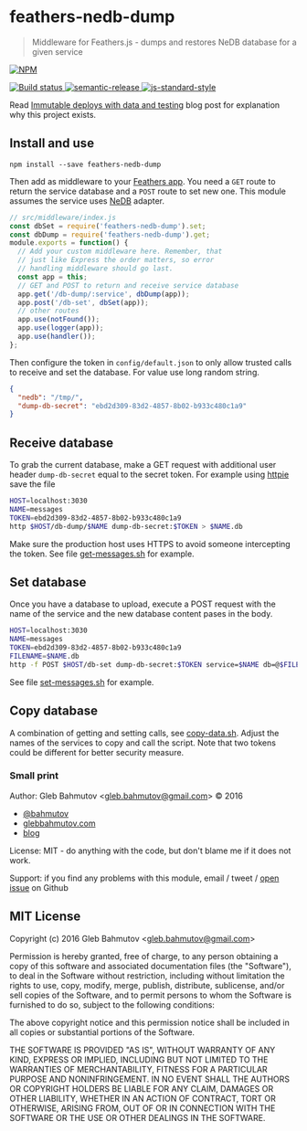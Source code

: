 # feathers-nedb-dump

> Middleware for Feathers.js - dumps and restores NeDB database for a given service

[![NPM][npm-icon] ][npm-url]

[![Build status][ci-image] ][ci-url]
[![semantic-release][semantic-image] ][semantic-url]
[![js-standard-style][standard-image]][standard-url]

Read [Immutable deploys with data and testing](https://glebbahmutov.com/blog/immutable-deploys-with-data-and-testing/) blog post for explanation why this
project exists.

## Install and use

```
npm install --save feathers-nedb-dump
```

Then add as middleware to your [Feathers app](http://feathersjs.com/).
You need a `GET` route to return the service database and a `POST`
route to set new one. This module assumes the service uses
[NeDB](https://github.com/feathersjs/feathers-nedb) adapter.

```js
// src/middleware/index.js
const dbSet = require('feathers-nedb-dump').set;
const dbDump = require('feathers-nedb-dump').get;
module.exports = function() {
  // Add your custom middleware here. Remember, that
  // just like Express the order matters, so error
  // handling middleware should go last.
  const app = this;
  // GET and POST to return and receive service database
  app.get('/db-dump/:service', dbDump(app));
  app.post('/db-set', dbSet(app));
  // other routes
  app.use(notFound());
  app.use(logger(app));
  app.use(handler());
};
```

Then configure the token in `config/default.json` to only allow trusted
calls to receive and set the database. For value use long random string.

```json
{
  "nedb": "/tmp/",
  "dump-db-secret": "ebd2d309-83d2-4857-8b02-b933c480c1a9"
}
```

## Receive database

To grab the current database, make a GET request with additional user
header `dump-db-secret` equal to the secret token. For example using
[httpie](https://github.com/jkbrzt/httpie) save the file

```sh
HOST=localhost:3030
NAME=messages
TOKEN=ebd2d309-83d2-4857-8b02-b933c480c1a9
http $HOST/db-dump/$NAME dump-db-secret:$TOKEN > $NAME.db
```

Make sure the production host uses HTTPS to avoid someone intercepting
the token. See file [get-messages.sh](get-messages.sh) for example.

## Set database

Once you have a database to upload, execute a POST request with
the name of the service and the new database content pases in the body.

```sh
HOST=localhost:3030
NAME=messages
TOKEN=ebd2d309-83d2-4857-8b02-b933c480c1a9
FILENAME=$NAME.db
http -f POST $HOST/db-set dump-db-secret:$TOKEN service=$NAME db=@$FILENAME
```

See file [set-messages.sh](set-messages.sh) for example.

## Copy database

A combination of getting and setting calls, see [copy-data.sh](copy-data.sh).
Adjust the names of the services to copy and call the script. Note that
two tokens could be different for better security measure.

### Small print

Author: Gleb Bahmutov &lt;gleb.bahmutov@gmail.com&gt; &copy; 2016


* [@bahmutov](https://twitter.com/bahmutov)
* [glebbahmutov.com](http://glebbahmutov.com)
* [blog](http://glebbahmutov.com/blog)


License: MIT - do anything with the code, but don't blame me if it does not work.

Support: if you find any problems with this module, email / tweet /
[open issue](https://github.com/bahmutov/feathers-nedb-dump/issues) on Github

## MIT License

Copyright (c) 2016 Gleb Bahmutov &lt;gleb.bahmutov@gmail.com&gt;

Permission is hereby granted, free of charge, to any person
obtaining a copy of this software and associated documentation
files (the "Software"), to deal in the Software without
restriction, including without limitation the rights to use,
copy, modify, merge, publish, distribute, sublicense, and/or sell
copies of the Software, and to permit persons to whom the
Software is furnished to do so, subject to the following
conditions:

The above copyright notice and this permission notice shall be
included in all copies or substantial portions of the Software.

THE SOFTWARE IS PROVIDED "AS IS", WITHOUT WARRANTY OF ANY KIND,
EXPRESS OR IMPLIED, INCLUDING BUT NOT LIMITED TO THE WARRANTIES
OF MERCHANTABILITY, FITNESS FOR A PARTICULAR PURPOSE AND
NONINFRINGEMENT. IN NO EVENT SHALL THE AUTHORS OR COPYRIGHT
HOLDERS BE LIABLE FOR ANY CLAIM, DAMAGES OR OTHER LIABILITY,
WHETHER IN AN ACTION OF CONTRACT, TORT OR OTHERWISE, ARISING
FROM, OUT OF OR IN CONNECTION WITH THE SOFTWARE OR THE USE OR
OTHER DEALINGS IN THE SOFTWARE.

[npm-icon]: https://nodei.co/npm/feathers-nedb-dump.png?downloads=true
[npm-url]: https://npmjs.org/package/feathers-nedb-dump
[ci-image]: https://travis-ci.org/bahmutov/feathers-nedb-dump.png?branch=master
[ci-url]: https://travis-ci.org/bahmutov/feathers-nedb-dump
[semantic-image]: https://img.shields.io/badge/%20%20%F0%9F%93%A6%F0%9F%9A%80-semantic--release-e10079.svg
[semantic-url]: https://github.com/semantic-release/semantic-release
[standard-image]: https://img.shields.io/badge/code%20style-standard-brightgreen.svg
[standard-url]: http://standardjs.com/
